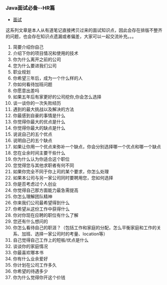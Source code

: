 ### Java面试必备--HR篇

- [面试](https://ask.gupaoedu.com/topic/70)

这系列文章是本人从有道笔记直接拷贝过来的面试知识点，因此会存在排版不整齐的问题，也会存在知识点遗漏或者偏差，大家可以一起交流补充。。。

1. 简要介绍你自己
2. 介绍下你的项目情况和使用的技术
3. 你为什么离开之前的公司
4. 您为什么要进我们公司
5. 职业规划
6. 你希望三年后，成为一个什么样的人
7. 你如何看待加班问题
8. 你愿意出差吗
9. 如果五年后有家更好的公司挖你,你会怎么选择
10. 谈一谈你的一次失败经历
11. 遇到的最大挑战以及解决的方法
12. 你最感到自豪的事情是什么
13. 你觉得你最大的优点是什么
14. 你觉得你最大的缺点是什么
15. 说说自己的五个优点
16. 说明自己的五个缺点
17. 如果让你用一个优点来弥补一个缺点，你会分别选择哪一个优点和哪一个缺点
18. 您在业余时间主要干些什么
19. 你为什么认为你适合这个职位
20. 您觉得您与其他求职者有何不同
21. 如果你完全不同于你上司的某个要求，你怎么处理
22. 如果本公司与另一家公司同时要聘用您，您如何选择
23. 你是否考虑过个人创业
24. 你觉得自己那方面能力最急需提高
25. 你怎么理解团队精神
26. 你来我们公司最希望得到什么
27. 你希望从这份工作中获得什么
28. 你对你现在应聘的职位有什么了解
29. 您还有什么想问的
30. 你怎么看待自己的职涯？（包括工作和家庭的分配，怎么平衡家庭和工作的关系、加班、选择一家公司时的考量、location等）
31. 自己觉得自己工作上的短板/优点是什么
32. 谈谈你的家庭情况
33. 你最喜欢哪本书
34. 你有什么业余爱好
35. 你计划在公司工作多久
36. 你希望的待遇多少
37. 你为什么觉得你开这个价钱